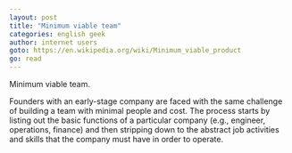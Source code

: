 ```yaml
---
layout: post
title: "Minimum viable team"
categories: english geek
author: internet users
goto: https://en.wikipedia.org/wiki/Minimum_viable_product
go: read
---
```

Minimum viable team.<!-- more --> 

Founders with an early-stage company are faced with the same challenge of building a team with minimal people and cost. The process starts by listing out the basic functions of a particular company (e.g., engineer, operations, finance) and then stripping down to the abstract job activities and skills that the company must have in order to operate.
